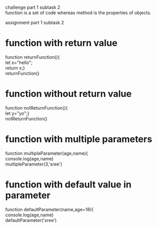 challenge part 1 subtask 2<br>
function is a set of code whereas method is the properties of objects.

assignment part 1 subtask 2<br>
# function with return value<br>
function returnFunction(){<br>
	let x="hello";<br>
	return x;}<br>
returnFunction()<br>
# function without return value<br>
function notReturnFunction(){<br>
	let y="yo";}<br>
notReturnFunction()<br>
# function with multiple parameters<br>
function multipleParameter(age,name){<br>
        console.log(age,name)<br>
multipleParameter(3,'sree')<br>
# function with default value in parameter<br>
function defaultParameter(name,age=18){<br>
	console.log(age,name)<br>
defaultParameter('sree')<br>
